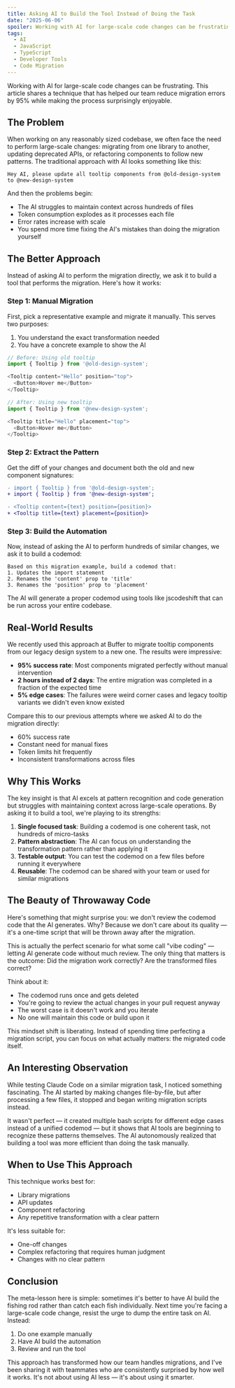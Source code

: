```yaml
---
title: Asking AI to Build the Tool Instead of Doing the Task
date: "2025-06-06"
spoiler: Working with AI for large-scale code changes can be frustrating. This article shares a technique that has helped our team reduce migration errors by 95% while making the process surprisingly enjoyable.
tags:
  - AI
  - JavaScript
  - TypeScript
  - Developer Tools
  - Code Migration
---
```


Working with AI for large-scale code changes can be frustrating. This article shares a technique that has helped our team reduce migration errors by 95% while making the process surprisingly enjoyable.

## The Problem

When working on any reasonably sized codebase, we often face the need to perform large-scale changes: migrating from one library to another, updating deprecated APIs, or refactoring components to follow new patterns. The traditional approach with AI looks something like this:

```
Hey AI, please update all tooltip components from @old-design-system to @new-design-system
```

And then the problems begin:

- The AI struggles to maintain context across hundreds of files
- Token consumption explodes as it processes each file
- Error rates increase with scale
- You spend more time fixing the AI's mistakes than doing the migration yourself

## The Better Approach

Instead of asking AI to perform the migration directly, we ask it to build a tool that performs the migration. Here's how it works:

### Step 1: Manual Migration

First, pick a representative example and migrate it manually. This serves two purposes:

1. You understand the exact transformation needed
2. You have a concrete example to show the AI

```typescript
// Before: Using old tooltip
import { Tooltip } from '@old-design-system';

<Tooltip content="Hello" position="top">
  <Button>Hover me</Button>
</Tooltip>

// After: Using new tooltip
import { Tooltip } from '@new-design-system';

<Tooltip title="Hello" placement="top">
  <Button>Hover me</Button>
</Tooltip>
```

### Step 2: Extract the Pattern

Get the diff of your changes and document both the old and new component signatures:

```diff
- import { Tooltip } from '@old-design-system';
+ import { Tooltip } from '@new-design-system';

- <Tooltip content={text} position={position}>
+ <Tooltip title={text} placement={position}>
```

### Step 3: Build the Automation

Now, instead of asking the AI to perform hundreds of similar changes, we ask it to build a codemod:

```
Based on this migration example, build a codemod that:
1. Updates the import statement
2. Renames the 'content' prop to 'title'
3. Renames the 'position' prop to 'placement'
```

The AI will generate a proper codemod using tools like jscodeshift that can be run across your entire codebase.

## Real-World Results

We recently used this approach at Buffer to migrate tooltip components from our legacy design system to a new one. The results were impressive:

- **95% success rate**: Most components migrated perfectly without manual intervention
- **2 hours instead of 2 days**: The entire migration was completed in a fraction of the expected time
- **5% edge cases**: The failures were weird corner cases and legacy tooltip variants we didn't even know existed

Compare this to our previous attempts where we asked AI to do the migration directly:

- 60% success rate
- Constant need for manual fixes
- Token limits hit frequently
- Inconsistent transformations across files

## Why This Works

The key insight is that AI excels at pattern recognition and code generation but struggles with maintaining context across large-scale operations. By asking it to build a tool, we're playing to its strengths:

1. **Single focused task**: Building a codemod is one coherent task, not hundreds of micro-tasks
2. **Pattern abstraction**: The AI can focus on understanding the transformation pattern rather than applying it
3. **Testable output**: You can test the codemod on a few files before running it everywhere
4. **Reusable**: The codemod can be shared with your team or used for similar migrations

## The Beauty of Throwaway Code

Here's something that might surprise you: we don't review the codemod code that the AI generates. Why? Because we don't care about its quality — it's a one-time script that will be thrown away after the migration.

This is actually the perfect scenario for what some call "vibe coding" — letting AI generate code without much review. The only thing that matters is the outcome: Did the migration work correctly? Are the transformed files correct?

Think about it:

- The codemod runs once and gets deleted
- You're going to review the actual changes in your pull request anyway
- The worst case is it doesn't work and you iterate
- No one will maintain this code or build upon it

This mindset shift is liberating. Instead of spending time perfecting a migration script, you can focus on what actually matters: the migrated code itself.

## An Interesting Observation

While testing Claude Code on a similar migration task, I noticed something fascinating. The AI started by making changes file-by-file, but after processing a few files, it stopped and began writing migration scripts instead.

It wasn't perfect — it created multiple bash scripts for different edge cases instead of a unified codemod — but it shows that AI tools are beginning to recognize these patterns themselves. The AI autonomously realized that building a tool was more efficient than doing the task manually.

## When to Use This Approach

This technique works best for:

- Library migrations
- API updates
- Component refactoring
- Any repetitive transformation with a clear pattern

It's less suitable for:

- One-off changes
- Complex refactoring that requires human judgment
- Changes with no clear pattern

## Conclusion

The meta-lesson here is simple: sometimes it's better to have AI build the fishing rod rather than catch each fish individually. Next time you're facing a large-scale code change, resist the urge to dump the entire task on AI. Instead:

1. Do one example manually
2. Have AI build the automation
3. Review and run the tool

This approach has transformed how our team handles migrations, and I've been sharing it with teammates who are consistently surprised by how well it works. It's not about using AI less — it's about using it smarter.
